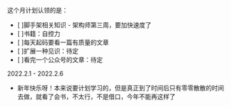 这个月计划认领的是：

- [ ]脚手架相关知识 - 架构师第三周，要加快速度了
- [ ]书籍：自控力
- [ ]每天起码要看一篇有质量的文章
- [ ]扩展一种见识：待定
- [ ]看完一个公众号的文章：待定

2022.2.1 - 2022.2.6
- 新年快乐呀！本来说要计划学习的，但是真正到了时间后只有零零散散的时间去做，就看了会书，不太行，不是借口，今年不能再这样了

